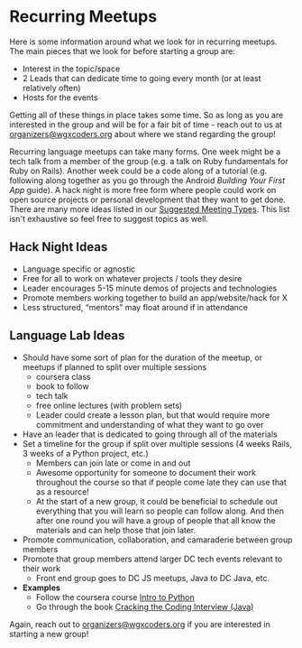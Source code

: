 # Recurring Meetups

Here is some information around what we look for in recurring meetups. The main pieces that we look for before starting a group are:

* Interest in the topic/space
* 2 Leads that can dedicate time to going every month (or at least relatively often)
* Hosts for the events

Getting all of these things in place takes some time. So as long as you are interested in the group and will be for a fair bit of time - reach out to us at <organizers@wgxcoders.org> about where we stand regarding the group!  

Recurring language meetups can take many forms. One week might be a tech talk from a member of the group (e.g. a talk on Ruby fundamentals for Ruby on Rails). Another week could be a code along of a tutorial (e.g. following along together as you go through the Android _Building Your First App_ guide). A hack night is more free form where people could work on open source projects or personal development that they want to get done. There are many more ideas listed in our [Suggested Meeting Types](https://github.com/wgxcodersdc/organization/blob/master/leadership-resources/Education/suggested-meeting-types.md). This list isn't exhaustive so feel free to suggest topics as well.  

## Hack Night Ideas

* Language specific or agnostic
* Free for all to work on whatever projects / tools they desire
* Leader encourages 5-15 minute demos of projects and technologies
* Promote members working together to build an app/website/hack for X
* Less structured, “mentors” may float around if in attendance

## Language Lab Ideas

* Should have some sort of plan for the duration of the meetup, or meetups if planned to split over multiple sessions
	* coursera class
	* book to follow
	* tech talk
	* free online lectures (with problem sets)
	* Leader could create a lesson plan, but that would require more commitment and understanding of what they want to go over
* Have an leader that is dedicated to going through all of the materials
* Set a timeline for the group if split over multiple sessions (4 weeks Rails, 3 weeks of a Python project, etc.)
	* Members can join late or come in and out
	* Awesome opportunity for someone to document their work throughout the course so that if people come late they can use that as a resource!
	* At the start of a new group, it could be beneficial to schedule out everything that you will learn so people can follow along. And then after one round you will have a group of people that all know the materials and can help those that join later.
* Promote communication, collaboration, and camaraderie between group members
* Promote that group members attend larger DC tech events relevant to their work
	* Front end group goes to DC JS meetups, Java to DC Java, etc.    
* **Examples**
	* Follow the coursera course [Intro to Python](https://www.coursera.org/course/interactivepython)
	* Go through the book [Cracking the Coding Interview (Java)](http://www.amazon.com/Cracking-Coding-Interview-Programming-Questions/dp/098478280X)
	

Again, reach out to <organizers@wgxcoders.org> if you are interested in starting a new group!
